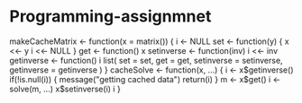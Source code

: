 # Programming-assignmnet
makeCacheMatrix <- function(x = matrix()) 
{
    i <- NULL
    set <- function(y) {
        x <<- y
        i <<- NULL
    }
    get <- function() x
    setinverse <- function(inv) i <<- inv
    getinverse <- function() i
    list(
        set = set,
        get = get,
        setinverse = setinverse,
        getinverse = getinverse
    )
}
cacheSolve <- function(x, ...) 
{
    i <- x$getinverse()
    if(!is.null(i)) 
    {
        message("getting cached data")
        return(i)
    }
    m <- x$get()
    i <- solve(m, ...)
    x$setinverse(i)
    i
}
